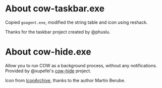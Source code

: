 # About cow-taskbar.exe

Copied `goagent.exe`, modified the string table and icon using reshack.

Thanks for the taskbar project created by @phuslu.

# About cow-hide.exe

Allow you to run COW as a background process, without any notifications. Provided by @xupefei's [cow-hide](https://github.com/xupefei/cow-hide) project.

Icon from [IconArchive](http://www.iconarchive.com/show/animal-icons-by-martin-berube/cow-icon.html), thanks to the author Martin Berube.

